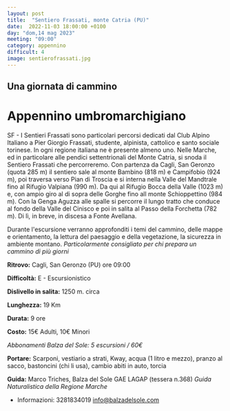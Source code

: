 ```yaml
---
layout: post
title:  "Sentiero Frassati, monte Catria (PU)"
date:  2022-11-03 18:00:00 +0100
day: "dom,14 mag 2023"
meeting: "09:00"
category: appennino 
difficult: 4
image: sentierofrassati.jpg
---
```


## Una giornata di cammino
# Appennino umbromarchigiano 

SF - I Sentieri Frassati sono particolari percorsi dedicati dal Club Alpino Italiano a Pier Giorgio Frassati, studente, alpinista, cattolico e santo sociale torinese. In ogni regione italiana ne è presente almeno uno.
Nelle Marche, ed in particolare alle pendici settentrionali del Monte Catria, si snoda il Sentiero Frassati che percorreremo.
Con partenza da Cagli, San Geronzo (quota 285 m) il sentiero sale al monte Bambino (818 m) e Campifobio (924 m), poi traversa verso Pian di Troscia e si interna nella Valle del Mandtrale fino al Rifugio Valpiana (990 m). Da qui al Rifugio Bocca della Valle (1023 m) e, con ampio giro al di sopra delle Gorghe fino all monte Schioppettino (984 m). Con la Genga Aguzza alle spalle si percorre il lungo tratto che conduce al fondo della Valle del Cinisco e poi in salita al Passo della Forchetta (782 m).
Di lì, in breve, in discesa a Fonte Avellana.

Durante l'escursione verranno approfonditi i temi del cammino, delle mappe e orientamento, la lettura del paesaggio e della vegetazione, la sicurezza in ambiente montano.
*Particolarmente consigliato per chi prepara un cammino di più giorni*


**Ritrovo:** Cagli, San Geronzo (PU) ore 09:00

**Difficoltà:** E - Escursionistico

**Dislivello in salita:** 1250 m. circa

**Lunghezza:** 19 Km

**Durata:** 9 ore

**Costo:** 15€ Adulti, 10€ Minori

*Abbonamenti Balza del Sole: 5 escursioni / 60€*

**Portare:** Scarponi, vestiario a strati, Kway, acqua (1 litro e mezzo), pranzo al sacco, bastoncini (chi li usa), cambio abiti in auto, torcia

**Guida:** Marco Triches, Balza del Sole GAE LAGAP (tessera n.368)
*Guida Naturalistica della Regione Marche*
+ Informazioni: 3281834019    info@balzadelsole.com

